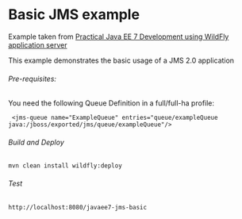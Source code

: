 Basic JMS example
=====================================
Example taken from [Practical Java EE 7 Development using WildFly application server](http://www.itbuzzpress.com/ebooks/java-ee-7-development-on-wildfly.html)

This example demonstrates the basic usage of a JMS 2.0 application

###### Pre-requisites:
You need the following Queue Definition in a full/full-ha profile:

```shell
 <jms-queue name="ExampleQueue" entries="queue/exampleQueue java:/jboss/exported/jms/queue/exampleQueue"/>
```

###### Build and Deploy
```shell
mvn clean install wildfly:deploy  
```

###### Test
```shell
http://localhost:8080/javaee7-jms-basic
```
 
